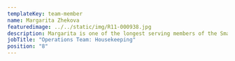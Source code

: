 ```yaml
---
templateKey: team-member
name: Margarita Zhekova
featuredimage: ../../static/img/R11-000938.jpg
description: Margarita is one of the longest serving members of the Smarta Family. Joining the company in its humble beginnings, she has assisted our success with her strength and determination to do a great job. Her passion is your laundry, ensuring that guests have a fresh and clean bed to sleep in! Nothing is too much trouble for Margo!
jobTitle: "Operations Team: Housekeeping"
position: "8"
---
```



